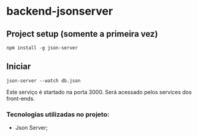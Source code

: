 # backend-jsonserver

## Project setup (somente a primeira vez)
```
npm install -g json-server
```

## Iniciar 
```
json-server --watch db.json
```

Este serviço é startado na porta 3000. Será acessado pelos services dos front-ends.

### Tecnologias utilizadas no projeto:
* Json Server;
